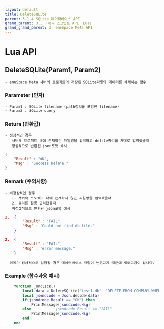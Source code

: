 ```yaml
---
layout: default
title: DeleteSQLite
parent: 3.1.4 SQLite 데이터베이스 API
grand_parent: 3.1 그래픽 스크립트 API (Lua)
grand_grand_parent: 3. enuSpace Meta API
---
```


# Lua API 

## DeleteSQLite(Param1, Param2)

    - enuSpace Meta 서버의 프로젝트의 저장된 SQLite파일의 데이터를 삭제하는 함수

### Parameter (인자)

    - Param1 : SQLite filename (path정보를 포함한 filename)
	- Param2 : SQLite query


### Return (반환값)

	- 정상적인 경우
	   서버측 프로젝트 내에 존재하는 파일명을 입력하고 delete쿼리를 제대로 입력했을때
	   정상적으로 반환된 json포맷 예시
		
```Json
{
	"Result" : "OK",
	"Msg" : "Success Delete."
}
```

### Remark (주의사항)

    - 비정상적인 경우
	   1. 서버측 프로젝트 내에 존재하지 않는 파일명을 입력했을때
	   2. 쿼리를 잘못 입력했을때
	   비정상적으로 반환된 json포맷 예시

```Json
1.	{
		"Result" : "FAIL",
		"Msg" : "Could not find db file."
	}

2.	{
		"Result" : "FAIL",
		"Msg" : "error message."
	}
```

	- 쿼리가 정상적으로 실행될 경우 데이터베이스 파일이 변환되기 때문에 새로고침이 됩니다.

### Example (함수사용 예시)

```lua
	function _onclick()
		local data = DeleteSQLite("test1.db", "DELETE FROM COMPANY WHERE ID=5;")
		local jsondcode = Json.decode(data)
		if(jsondcode.Result == "OK") then
			PrintMessage(jsondcode.Msg)
		else		-- jsondcode.Result == "FAIL"
			PrintMessage(jsondcode.Msg)
		end
	end
```